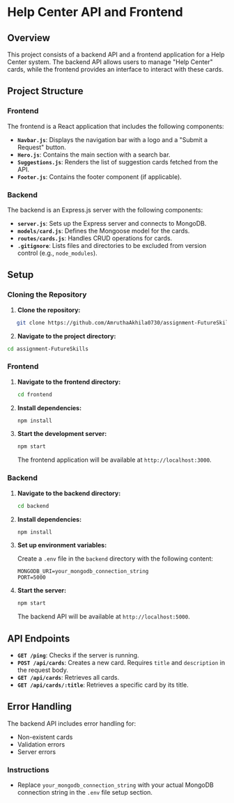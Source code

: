 # Help Center API and Frontend

## Overview

This project consists of a backend API and a frontend application for a Help Center system. The backend API allows users to manage "Help Center" cards, while the frontend provides an interface to interact with these cards.

## Project Structure

### Frontend

The frontend is a React application that includes the following components:

- **`Navbar.js`**: Displays the navigation bar with a logo and a "Submit a Request" button.
- **`Hero.js`**: Contains the main section with a search bar.
- **`Suggestions.js`**: Renders the list of suggestion cards fetched from the API.
- **`Footer.js`**: Contains the footer component (if applicable).

### Backend

The backend is an Express.js server with the following components:

- **`server.js`**: Sets up the Express server and connects to MongoDB.
- **`models/card.js`**: Defines the Mongoose model for the cards.
- **`routes/cards.js`**: Handles CRUD operations for cards.
- **`.gitignore`**: Lists files and directories to be excluded from version control (e.g., `node_modules`).

## Setup

### Cloning the Repository

1. **Clone the repository:**
```bash
   git clone https://github.com/AmruthaAkhila0730/assignment-FutureSkills.git
```
2. **Navigate to the project directory:**
```bash
cd assignment-FutureSkills
```
### Frontend

1. **Navigate to the frontend directory:**
   ```bash
   cd frontend
   ```

2. **Install dependencies:**
   ```bash
   npm install
   ```

3. **Start the development server:**
   ```bash
   npm start
   ```

   The frontend application will be available at `http://localhost:3000`.

### Backend

1. **Navigate to the backend directory:**
   ```bash
   cd backend
   ```

2. **Install dependencies:**
   ```bash
   npm install
   ```

3. **Set up environment variables:**

   Create a `.env` file in the `backend` directory with the following content:
   ```
   MONGODB_URI=your_mongodb_connection_string
   PORT=5000
   ```

4. **Start the server:**
   ```bash
   npm start
   ```

   The backend API will be available at `http://localhost:5000`.

## API Endpoints

- **`GET /ping`**: Checks if the server is running.
- **`POST /api/cards`**: Creates a new card. Requires `title` and `description` in the request body.
- **`GET /api/cards`**: Retrieves all cards.
- **`GET /api/cards/:title`**: Retrieves a specific card by its title.

## Error Handling

The backend API includes error handling for:

- Non-existent cards
- Validation errors
- Server errors

### Instructions

- Replace `your_mongodb_connection_string` with your actual MongoDB connection string in the `.env` file setup section.
